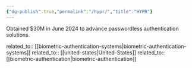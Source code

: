 ```yaml
---
{"dg-publish":true,"permalink":"/hypr/","title":"HYPR"}
---
```



Obtained $30M in June 2024 to advance passwordless authentication solutions.

related_to:: [[biometric-authentication-systems\|biometric-authentication-systems]]
related_to:: [[united-states\|United-States]]
related_to:: [[biometric-authentication\|biometric-authentication]]
